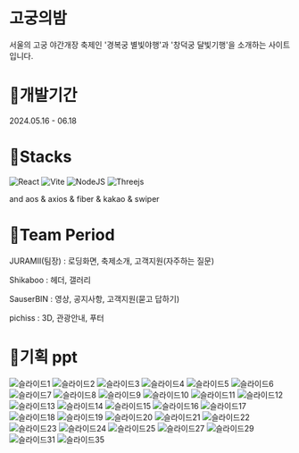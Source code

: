 # 고궁의밤
서울의 고궁 야간개장 축제인 '경복궁 별빛야행'과 '창덕궁 달빛기행'을 소개하는 사이트입니다.

# 🌙개발기간
2024.05.16 - 06.18

# 🌙Stacks
![React](https://img.shields.io/badge/react-%2320232a.svg?style=for-the-badge&logo=react&logoColor=%2361DAFB)
![Vite](https://img.shields.io/badge/vite-%23646CFF.svg?style=for-the-badge&logo=vite&logoColor=white)
![NodeJS](https://img.shields.io/badge/node.js-6DA55F?style=for-the-badge&logo=node.js&logoColor=white)
![Threejs](https://img.shields.io/badge/threejs-black?style=for-the-badge&logo=three.js&logoColor=white)

and aos & axios & fiber & kakao & swiper

# 🌙Team Period
JURAMII(팀장) : 로딩화면, 축제소개, 고객지원(자주하는 질문)


Shikaboo : 헤더, 갤러리


SauserBIN : 영상, 공지사항, 고객지원(묻고 답하기)


pichiss : 3D, 관광안내, 푸터




# 🌙기획 ppt
![슬라이드1](https://github.com/JURAMII/Team_Period/assets/163488304/b758b5e2-f1c5-48a1-8121-9a934fe53251)
![슬라이드2](https://github.com/JURAMII/Team_Period/assets/163488304/d5d8c7bd-059b-4dbd-8482-263484bdbe7f)
![슬라이드3](https://github.com/JURAMII/Team_Period/assets/163488304/7583ca50-eceb-48b0-987b-a70092deb33c)
![슬라이드4](https://github.com/JURAMII/Team_Period/assets/163488304/24ecc6c6-01ea-44f7-9b78-1e887e020b24)
![슬라이드5](https://github.com/JURAMII/Team_Period/assets/163488304/b50b49ba-32a2-4cd3-b432-1278b503861b)
![슬라이드6](https://github.com/JURAMII/Team_Period/assets/163488304/dc790843-519c-4881-92ec-feeb0b3e7e7a)
![슬라이드7](https://github.com/JURAMII/Team_Period/assets/163488304/7c0d05ba-26e6-4ca6-8103-890a2c40e105)
![슬라이드8](https://github.com/JURAMII/Team_Period/assets/163488304/e25bb79a-dea2-4d15-a864-c860f5b5fd4e)
![슬라이드9](https://github.com/JURAMII/Team_Period/assets/163488304/bc1ed2ab-b3b0-4400-948d-084ac11e77a0)
![슬라이드10](https://github.com/JURAMII/Team_Period/assets/163488304/10d03365-3835-4928-8f36-08106e4b831e)
![슬라이드11](https://github.com/JURAMII/Team_Period/assets/163488304/dfafc0d8-2239-40f7-a55b-df62dc423c1a)
![슬라이드12](https://github.com/JURAMII/Team_Period/assets/163488304/af58dec1-f9b1-4e8c-b16a-f2e384a227a0)
![슬라이드13](https://github.com/JURAMII/Team_Period/assets/163488304/0909dd15-91c1-44bf-bd26-6df98798a1a8)
![슬라이드14](https://github.com/JURAMII/Team_Period/assets/163488304/c4d2c8e5-d59d-4872-a754-a09d65b76393)
![슬라이드15](https://github.com/JURAMII/Team_Period/assets/163488304/322d4ae2-5e14-43ef-9fad-e0dbc461703e)
![슬라이드16](https://github.com/JURAMII/Team_Period/assets/163488304/83e97ea8-59f1-4832-917a-4d71b3572244)
![슬라이드17](https://github.com/JURAMII/Team_Period/assets/163488304/178ac0d0-04e7-47da-b991-6f7f2158853b)
![슬라이드18](https://github.com/JURAMII/Team_Period/assets/163488304/edea8fda-4630-46d7-ab61-f9c6375b93d3)
![슬라이드19](https://github.com/JURAMII/Team_Period/assets/163488304/b2713652-725a-4db6-ab7b-1d08ca5d8ceb)
![슬라이드20](https://github.com/JURAMII/Team_Period/assets/163488304/cb072741-ca48-4f29-9152-8c9505d6dab3)
![슬라이드21](https://github.com/JURAMII/Team_Period/assets/163488304/ccd4385b-10a2-4465-b3bc-9200597f73c7)
![슬라이드22](https://github.com/JURAMII/Team_Period/assets/163488304/870919fd-18eb-43b9-bb5f-efef4b67ee5b)
![슬라이드23](https://github.com/JURAMII/Team_Period/assets/163488304/025ceac2-c026-473e-96c6-d79770dbe422)
![슬라이드24](https://github.com/JURAMII/Team_Period/assets/163488304/5c98b014-7e81-4ab0-b507-d0d2664d10bf)
![슬라이드25](https://github.com/JURAMII/Team_Period/assets/163488304/a99ff979-baa9-4eac-bda4-70d5f18b478a)
![슬라이드27](https://github.com/JURAMII/Team_Period/assets/163488304/c1ad0807-799b-452c-b48e-0c651721d962)
![슬라이드29](https://github.com/JURAMII/Team_Period/assets/163488304/5ee5cc0c-16b4-42eb-89b2-28c77b421702)
![슬라이드31](https://github.com/JURAMII/Team_Period/assets/163488304/52f58e82-dd64-464f-8524-433cf9751a1f)
![슬라이드35](https://github.com/JURAMII/Team_Period/assets/163488304/16907181-0430-4497-b111-416f7ac96cde)


